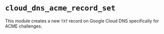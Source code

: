 # `cloud_dns_acme_record_set`

This module creates a new `TXT` record on Google Cloud DNS specifically for ACME challenges.
